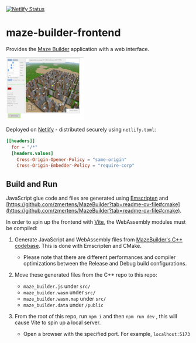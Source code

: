 [![Netlify Status](https://api.netlify.com/api/v1/badges/be13537b-f604-447a-beaf-a6d63496fb8e/deploy-status)](https://app.netlify.com/sites/jade-semifreddo-f24ef0/deploys?branch=main)

# maze-builder-frontend

Provides the [Maze Builder](https://www.github.com/zmertens/MazeBuilder) application with a web interface.

![web app](webapp2.jpg)

Deployed on [Netlify](https://jade-semifreddo-f24ef0.netlify.app/) - distributed securely using `netlify.toml`:
```toml
[[headers]]
  for = "/*"
  [headers.values]
    Cross-Origin-Opener-Policy = "same-origin"
    Cross-Origin-Embedder-Policy = "require-corp"
```

## Build and Run

JavaScript glue code and files are generated using [Emscripten](https://emscripten.org/index.html) and [https://github.com/zmertens/MazeBuilder?tab=readme-ov-file#cmake](https://github.com/zmertens/MazeBuilder?tab=readme-ov-file#cmake).

In order to spin up the frontend with [Vite](https://vitejs.dev/), the WebAssembly modules must be compiled:
1. Generate JavaScript and WebAssembly files from [MazeBuilder's C++ codebase](https://github.com/zmertens/MazeBuilder). This is done with Emscripten and CMake.
   - Please note that there are different performances and compiler optimizations between the Release and Debug build configurations.
2. Move these generated files from the C++ repo to this repo:
     - `maze_builder.js` under `src/`
    - `maze_builder.wasm` under `src/`
    - `maze_builder.wasm.map` under `src/`
    - `maze_builder.data` under `/public`
    
3. From the root of this repo, run `npm i` and then `npm run dev` , this will cause Vite to spin up a local server.
     - Open a browser with the specified port. For example, `localhost:5173`
